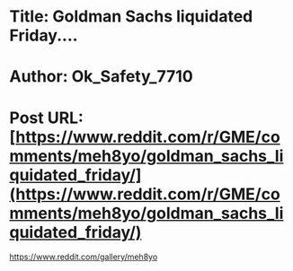 # Title: Goldman Sachs liquidated Friday....
# Author: Ok_Safety_7710
# Post URL: [https://www.reddit.com/r/GME/comments/meh8yo/goldman_sachs_liquidated_friday/](https://www.reddit.com/r/GME/comments/meh8yo/goldman_sachs_liquidated_friday/)


https://www.reddit.com/gallery/meh8yo